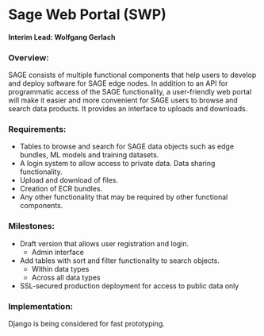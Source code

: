 # Sage Web Portal (SWP)

#### Interim Lead: Wolfgang Gerlach

### Overview:

SAGE consists of multiple functional components that help users to develop and deploy 
software for SAGE edge nodes. In addition to an API for programmatic access of the 
SAGE functionality, a user-friendly web portal will make it easier and more convenient 
for SAGE users to browse and search data products. It provides an interface to uploads 
and downloads.

### Requirements:
* Tables to browse and search for SAGE data objects such as edge bundles, ML models and training datasets. 
* A login system to allow access to private data. Data sharing functionality. 
* Upload and download of files. 
* Creation of ECR bundles. 
* Any other functionality that may be required by other functional components.

### Milestones:
  * Draft version that allows user registration and login.
    - Admin interface
  * Add tables with sort and filter functionality to search objects.
    - Within data types
    - Across all data types
  * SSL-secured production deployment for access to public data only


### Implementation:
Django is being considered for fast prototyping.
